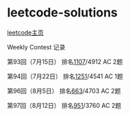 # leetcode-solutions
[leetcode主页](https://leetcode-cn.com/yunachiyan/)

Weekly Contest 记录

第93回（7月15日） 排名[1107](https://leetcode.com/contest/weekly-contest-93/ranking/45/)/4912 AC 2题

第94回（7月22日） 排名[1251](https://leetcode.com/contest/weekly-contest-94/ranking/51/)/4541 AC 1题

第96回（8月5日） 排名[663](https://leetcode.com/contest/weekly-contest-96/ranking/27/)/4703 AC 2题

第97回（8月12日） 排名[951](https://leetcode.com/contest/weekly-contest-97/ranking/39/)/3760 AC 2题
